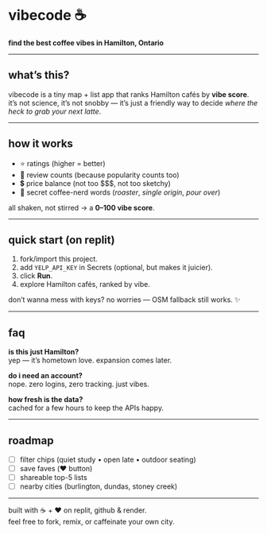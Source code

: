 # vibecode ☕️

**find the best coffee vibes in Hamilton, Ontario**

---

## what’s this?
vibecode is a tiny map + list app that ranks Hamilton cafés by **vibe score**.  
it’s not science, it’s not snobby — it’s just a friendly way to decide *where the heck to grab your next latte*.

---

## how it works
- ⭐ ratings (higher = better)  
- 👥 review counts (because popularity counts too)  
- 💲 price balance (not too $$$, not too sketchy)  
- 🥸 secret coffee-nerd words (*roaster*, *single origin*, *pour over*)  

all shaken, not stirred → a **0–100 vibe score**.

---

## quick start (on replit)
1. fork/import this project.  
2. add `YELP_API_KEY` in Secrets (optional, but makes it juicier).  
3. click **Run**.  
4. explore Hamilton cafés, ranked by vibe.  

don’t wanna mess with keys? no worries — OSM fallback still works. ✨

---

## faq
**is this just Hamilton?**  
yep — it’s hometown love. expansion comes later.  

**do i need an account?**  
nope. zero logins, zero tracking. just vibes.  

**how fresh is the data?**  
cached for a few hours to keep the APIs happy.  

---

## roadmap
- [ ] filter chips (quiet study • open late • outdoor seating)  
- [ ] save faves (❤️ button)  
- [ ] shareable top-5 lists  
- [ ] nearby cities (burlington, dundas, stoney creek)  

---

built with ☕ + ❤️ on replit, github & render.  
feel free to fork, remix, or caffeinate your own city.

